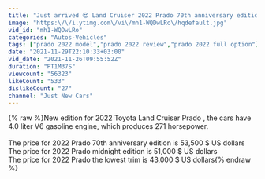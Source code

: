 ```yaml
---
title: "Just arrived 😍 Land Cruiser 2022 Prado 70th anniversary edition with price"
image: "https:\/\/i.ytimg.com\/vi\/mh1-WQDwLRo\/hqdefault.jpg"
vid_id: "mh1-WQDwLRo"
categories: "Autos-Vehicles"
tags: ["prado 2022 model","prado 2022 review","prado 2022 full option"]
date: "2021-11-29T22:10:33+03:00"
vid_date: "2021-11-26T09:55:52Z"
duration: "PT1M37S"
viewcount: "56323"
likeCount: "533"
dislikeCount: "27"
channel: "Just New Cars"
---
```

{% raw %}New edition for 2022 Toyota Land Cruiser Prado , the cars have 4.0 liter V6 gasoline engine, which produces 271 horsepower. <br /><br />The price for 2022 Prado 70th anniversary edition is 53,500 $ US dollars <br />The price for 2022 Prado midnight edition is 51,000 $ US dollars <br />The price for 2022 Prado the lowest trim is 43,000 $ US dollars{% endraw %}
